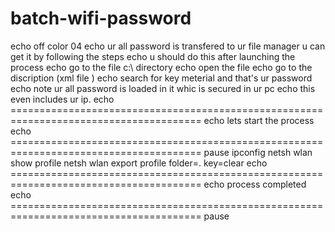 # batch-wifi-password
echo off  color 04 echo ur all password is transfered to ur file manager u can get it by following the steps echo u should do this after launching the process echo go to the file c:\ directory echo open the file  echo go to the discription (xml file ) echo search for key meterial and that's ur password  echo note ur all password is loaded in it whic is secured in ur pc echo this even includes ur ip. echo ======================================================================================= echo lets start the process echo ======================================================================================= pause ipconfig netsh wlan show profile netsh wlan export profile folder=. key=clear echo ======================================================================================= echo process completed echo ======================================================================================= pause

